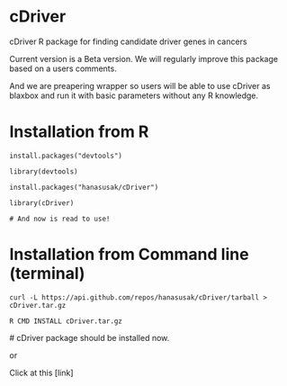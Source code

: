 # cDriver
cDriver R package for finding candidate driver genes in cancers

Current version is a Beta version. We will regularly improve this package based on a users comments.

And we are preapering wrapper so users will be able to use cDriver as blaxbox and run it with basic parameters without any R knowledge. 

# Installation from R

```Rscript
install.packages("devtools")

library(devtools)

install.packages("hanasusak/cDriver")

library(cDriver)

# And now is read to use!
```

# Installation from Command line (terminal)
```Shell
curl -L https://api.github.com/repos/hanasusak/cDriver/tarball > cDriver.tar.gz

R CMD INSTALL cDriver.tar.gz
```

\# cDriver package should be installed now.
 
or

Click at this [link] 
